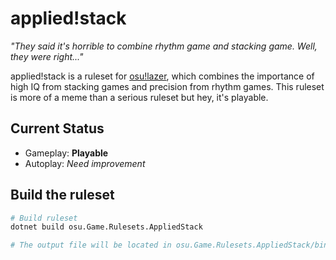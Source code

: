 # applied!stack
_"They said it's horrible to combine rhythm game and stacking game. Well, they were right..."_

applied!stack is a ruleset for [osu!lazer](https://github.com/ppy/osu), which combines the importance of high IQ from stacking games and precision from rhythm games. This ruleset is more of a meme than a serious ruleset but hey, it's playable.

## Current Status
- Gameplay: **Playable**
- Autoplay: _Need improvement_

## Build the ruleset
```sh
# Build ruleset
dotnet build osu.Game.Rulesets.AppliedStack

# The output file will be located in osu.Game.Rulesets.AppliedStack/bin/Debug/netstandard2.1/osu.Game.Rulesets.AppliedStack.dll
```
